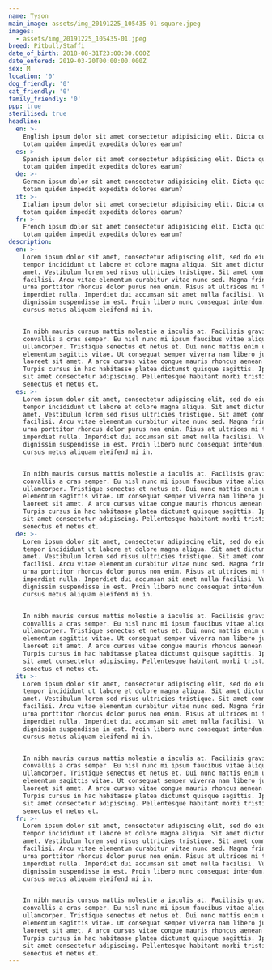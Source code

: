 ```yaml
---
name: Tyson
main_image: assets/img_20191225_105435-01-square.jpeg
images:
  - assets/img_20191225_105435-01.jpeg
breed: Pitbull/Staffi
date_of_birth: 2018-08-31T23:00:00.000Z
date_entered: 2019-03-20T00:00:00.000Z
sex: M
location: '0'
dog_friendly: '0'
cat_friendly: '0'
family_friendly: '0'
ppp: true
sterilised: true
headline:
  en: >-
    English ipsum dolor sit amet consectetur adipisicing elit. Dicta quibusdam
    totam quidem impedit expedita dolores earum?
  es: >-
    Spanish ipsum dolor sit amet consectetur adipisicing elit. Dicta quibusdam
    totam quidem impedit expedita dolores earum?
  de: >-
    German ipsum dolor sit amet consectetur adipisicing elit. Dicta quibusdam
    totam quidem impedit expedita dolores earum?
  it: >-
    Italian ipsum dolor sit amet consectetur adipisicing elit. Dicta quibusdam
    totam quidem impedit expedita dolores earum?
  fr: >-
    French ipsum dolor sit amet consectetur adipisicing elit. Dicta quibusdam
    totam quidem impedit expedita dolores earum?
description:
  en: >-
    Lorem ipsum dolor sit amet, consectetur adipiscing elit, sed do eiusmod
    tempor incididunt ut labore et dolore magna aliqua. Sit amet dictum sit
    amet. Vestibulum lorem sed risus ultricies tristique. Sit amet commodo nulla
    facilisi. Arcu vitae elementum curabitur vitae nunc sed. Magna fringilla
    urna porttitor rhoncus dolor purus non enim. Risus at ultrices mi tempus
    imperdiet nulla. Imperdiet dui accumsan sit amet nulla facilisi. Vulputate
    dignissim suspendisse in est. Proin libero nunc consequat interdum. Id
    cursus metus aliquam eleifend mi in.


    In nibh mauris cursus mattis molestie a iaculis at. Facilisis gravida neque
    convallis a cras semper. Eu nisl nunc mi ipsum faucibus vitae aliquet nec
    ullamcorper. Tristique senectus et netus et. Dui nunc mattis enim ut tellus
    elementum sagittis vitae. Ut consequat semper viverra nam libero justo
    laoreet sit amet. A arcu cursus vitae congue mauris rhoncus aenean vel elit.
    Turpis cursus in hac habitasse platea dictumst quisque sagittis. Ipsum dolor
    sit amet consectetur adipiscing. Pellentesque habitant morbi tristique
    senectus et netus et.
  es: >-
    Lorem ipsum dolor sit amet, consectetur adipiscing elit, sed do eiusmod
    tempor incididunt ut labore et dolore magna aliqua. Sit amet dictum sit
    amet. Vestibulum lorem sed risus ultricies tristique. Sit amet commodo nulla
    facilisi. Arcu vitae elementum curabitur vitae nunc sed. Magna fringilla
    urna porttitor rhoncus dolor purus non enim. Risus at ultrices mi tempus
    imperdiet nulla. Imperdiet dui accumsan sit amet nulla facilisi. Vulputate
    dignissim suspendisse in est. Proin libero nunc consequat interdum. Id
    cursus metus aliquam eleifend mi in.


    In nibh mauris cursus mattis molestie a iaculis at. Facilisis gravida neque
    convallis a cras semper. Eu nisl nunc mi ipsum faucibus vitae aliquet nec
    ullamcorper. Tristique senectus et netus et. Dui nunc mattis enim ut tellus
    elementum sagittis vitae. Ut consequat semper viverra nam libero justo
    laoreet sit amet. A arcu cursus vitae congue mauris rhoncus aenean vel elit.
    Turpis cursus in hac habitasse platea dictumst quisque sagittis. Ipsum dolor
    sit amet consectetur adipiscing. Pellentesque habitant morbi tristique
    senectus et netus et.
  de: >-
    Lorem ipsum dolor sit amet, consectetur adipiscing elit, sed do eiusmod
    tempor incididunt ut labore et dolore magna aliqua. Sit amet dictum sit
    amet. Vestibulum lorem sed risus ultricies tristique. Sit amet commodo nulla
    facilisi. Arcu vitae elementum curabitur vitae nunc sed. Magna fringilla
    urna porttitor rhoncus dolor purus non enim. Risus at ultrices mi tempus
    imperdiet nulla. Imperdiet dui accumsan sit amet nulla facilisi. Vulputate
    dignissim suspendisse in est. Proin libero nunc consequat interdum. Id
    cursus metus aliquam eleifend mi in.


    In nibh mauris cursus mattis molestie a iaculis at. Facilisis gravida neque
    convallis a cras semper. Eu nisl nunc mi ipsum faucibus vitae aliquet nec
    ullamcorper. Tristique senectus et netus et. Dui nunc mattis enim ut tellus
    elementum sagittis vitae. Ut consequat semper viverra nam libero justo
    laoreet sit amet. A arcu cursus vitae congue mauris rhoncus aenean vel elit.
    Turpis cursus in hac habitasse platea dictumst quisque sagittis. Ipsum dolor
    sit amet consectetur adipiscing. Pellentesque habitant morbi tristique
    senectus et netus et.
  it: >-
    Lorem ipsum dolor sit amet, consectetur adipiscing elit, sed do eiusmod
    tempor incididunt ut labore et dolore magna aliqua. Sit amet dictum sit
    amet. Vestibulum lorem sed risus ultricies tristique. Sit amet commodo nulla
    facilisi. Arcu vitae elementum curabitur vitae nunc sed. Magna fringilla
    urna porttitor rhoncus dolor purus non enim. Risus at ultrices mi tempus
    imperdiet nulla. Imperdiet dui accumsan sit amet nulla facilisi. Vulputate
    dignissim suspendisse in est. Proin libero nunc consequat interdum. Id
    cursus metus aliquam eleifend mi in.


    In nibh mauris cursus mattis molestie a iaculis at. Facilisis gravida neque
    convallis a cras semper. Eu nisl nunc mi ipsum faucibus vitae aliquet nec
    ullamcorper. Tristique senectus et netus et. Dui nunc mattis enim ut tellus
    elementum sagittis vitae. Ut consequat semper viverra nam libero justo
    laoreet sit amet. A arcu cursus vitae congue mauris rhoncus aenean vel elit.
    Turpis cursus in hac habitasse platea dictumst quisque sagittis. Ipsum dolor
    sit amet consectetur adipiscing. Pellentesque habitant morbi tristique
    senectus et netus et.
  fr: >-
    Lorem ipsum dolor sit amet, consectetur adipiscing elit, sed do eiusmod
    tempor incididunt ut labore et dolore magna aliqua. Sit amet dictum sit
    amet. Vestibulum lorem sed risus ultricies tristique. Sit amet commodo nulla
    facilisi. Arcu vitae elementum curabitur vitae nunc sed. Magna fringilla
    urna porttitor rhoncus dolor purus non enim. Risus at ultrices mi tempus
    imperdiet nulla. Imperdiet dui accumsan sit amet nulla facilisi. Vulputate
    dignissim suspendisse in est. Proin libero nunc consequat interdum. Id
    cursus metus aliquam eleifend mi in.


    In nibh mauris cursus mattis molestie a iaculis at. Facilisis gravida neque
    convallis a cras semper. Eu nisl nunc mi ipsum faucibus vitae aliquet nec
    ullamcorper. Tristique senectus et netus et. Dui nunc mattis enim ut tellus
    elementum sagittis vitae. Ut consequat semper viverra nam libero justo
    laoreet sit amet. A arcu cursus vitae congue mauris rhoncus aenean vel elit.
    Turpis cursus in hac habitasse platea dictumst quisque sagittis. Ipsum dolor
    sit amet consectetur adipiscing. Pellentesque habitant morbi tristique
    senectus et netus et.
---
```


